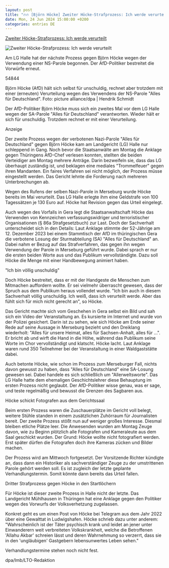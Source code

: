 ```yaml
---
layout: post
title: "🔥🔥 [Björn Höcke] Zweiter Höcke-Strafprozess: Ich werde verurteilt"
date: Mon, 24 Jun 2024 15:00:00 +0200
categories: entries DE
---
```

[Zweiter Höcke-Strafprozess: Ich werde verurteilt](https://www.lto.de/recht/nachrichten/n/lg-halle-strafprozess-bjoern-hoecke-ns-parole-86a-stgb-prozessauftakt/)

![Zweiter Höcke-Strafprozess: Ich werde verurteilt](https://www.lto.de/fileadmin/files/artikel/2024/Juni/469516642.jpg)

Am LG Halle hat der nächste Prozess gegen Björn Höcke wegen der Verwendung einer NS-Parole begonnen. Der AfD-Politiker bestreitet die Vorwürfe erneut.

54844

Björn Höcke (AfD) hält sich selbst für unschuldig, rechnet aber trotzdem mit einer (erneuten) Verurteilung wegen des Verwendens der NS-Parole "Alles für Deutschland". Foto: picture alliance/dpa | Hendrik Schmidt

Der AfD-Politiker Björn Höcke muss sich ein zweites Mal vor dem LG Halle wegen der SA-Parole "Alles für Deutschland" verantworten. Wieder hält er sich für unschuldig. Trotzdem rechnet er mit einer Verurteilung.

Anzeige

Der zweite Prozess wegen der verbotenen Nazi-Parole "Alles für Deutschland" gegen Björn Höcke kam am Landgericht (LG) Halle nur schleppend in Gang. Noch bevor die Staatsanwälte am Montag die Anklage gegen Thüringens AfD-Chef verlesen konnten, stellten die beiden Verteidiger am Montag mehrere Anträge. Darin bezweifeln sie, dass das LG überhaupt zuständig ist, und beklagen eine mediales "Trommelfeuer" gegen ihren Mandanten. Ein faires Verfahren sei nicht möglich, der Prozess müsse eingestellt werden. Das Gericht lehnte die Forderung nach mehreren Unterbrechungen ab.

Wegen des Rufens der selben Nazi-Parole in Merseburg wurde Höcke bereits im Mai verurteilt. Das LG Halle erlegte ihm eine Geldstrafe von 100 Tagessätzen je 130 Euro auf. Höcke hat Revision gegen das Urteil eingelegt.

Auch wegen des Vorfalls in Gera legt die Staatsanwaltschaft Höcke das Verwenden von Kennzeichen verfassungswidriger und terroristischer Organisationen (§ 86a Strafgesetzbuch) zur Last. Doch der Sachverhalt unterscheidet sich in den Details: Laut Anklage stimmte der 52-Jährige am 12. Dezember 2023 bei einem Stammtisch der AfD im thüringischen Gera die verbotene Losung der Sturmabteilung (SA) "Alles für Deutschland" an. Dabei nahm er Bezug auf das Strafverfahren, das gegen ihn wegen Verwendung der Parole in Merseburg geführt wurde. Dabei sprach er nur die ersten beiden Worte aus und das Publikum vervollständigte. Dazu soll Höcke die Menge mit einer Handbewegung animiert haben.

"Ich bin völlig unschuldig"

Doch Höcke bestreitet, dass er mit der Handgeste die Menschen zum Mitmachen auffordern wollte. Er sei vielmehr überrascht gewesen, dass der Spruch aus dem Publikum heraus vollendet wurde. "Ich bin auch in diesem Sachverhalt völlig unschuldig. Ich weiß, dass ich verurteilt werde. Aber das fühlt sich für mich nicht gerecht an", so Höcke.

Das Gericht machte sich vom Geschehen in Gera selbst ein Bild und sah sich ein Video der Veranstaltung an. Es kursierte im Internet und wurde von der Polizei gesichert. Darin ist zu sehen, wie sich Höcke am Ende seiner Rede auf seine Aussage in Merseburg bezieht und den Dreiklang wiederholt: "Alles für unsere Heimat, alles für Sachsen-Anhalt, alles für ...". Er bricht ab und wirft die Hand in die Höhe, während das Publikum seine Worte im Chor vervollständigt und klatscht. Höcke lacht. Laut Anklage waren rund 350 Teilnehmer bei der Veranstaltung in einer Waldgaststätte dabei.

Auch betonte Höcke, wie schon im Prozess zum Merseburger Fall, nichts davon gewusst zu haben, dass "Alles für Deutschland" eine SA-Losung gewesen sei. Dabei handele es sich schließlich um "Allerweltsworte". Das LG Halle hatte dem ehemaligen Geschichtslehrer diese Behauptung im ersten Prozess nicht geglaubt. Der AfD-Politiker wisse genau, was er sage, und teste regelmäßig und bewusst die Grenzen des Sagbaren aus.

Höcke schickt Fotografen aus dem Gerichtssaal

Beim ersten Prozess waren die Zuschauerplätze im Gericht voll belegt, weitere Stühle standen in einem zusätzlichen Zuhörraum für Journalisten bereit. Der zweite Prozess stößt nun auf weniger großes Interesse. Diesmal bleiben etliche Plätze leer. Die Anwesenden wurden am Montag Zeuge davon, wie zu Beginn plötzlich alle Fotografen und Kameraleute aus dem Saal geschickt wurden. Der Grund: Höcke wollte nicht fotografiert werden. Erst später dürfen die Fotografen doch ihre Kameras zücken und Bilder machen.

Der Prozess wird am Mittwoch fortgesetzt. Der Vorsitzende Richter kündigte an, dass dann ein Historiker als sachverständiger Zeuge zu der umstrittenen Parole gehört werden soll. Es ist zugleich der letzte geplante Verhandlungstermin. Somit könnte dann bereits das Urteil fallen.

Dritter Strafprozess gegen Höcke in den Startlöchern

Für Höcke ist dieser zweite Prozess in Halle nicht der letzte. Das Landgericht Mühlhausen in Thüringen hat eine Anklage gegen den Politiker wegen des Vorwurfs der Volksverhetzung zugelassen.

Konkret geht es um einen Post von Höcke bei Telegram aus dem Jahr 2022 über eine Gewalttat in Ludwigshafen. Höcke schrieb dazu unter anderem: "Wahrscheinlich ist der Täter psychisch krank und leidet an jener unter Einwanderern weit verbreiteten Volkskrankheit, welche die Betroffenen 'Allahu Akbar' schreien lässt und deren Wahrnehmung so verzerrt, dass sie in den 'ungläubigen' Gastgebern lebensunwertes Leben sehen."

Verhandlungstermine stehen noch nicht fest.

dpa/lmb/LTO-Redaktion

